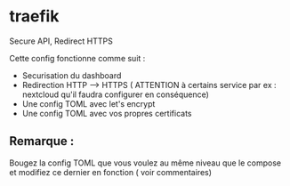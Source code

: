 # traefik
Secure API, Redirect HTTPS

Cette config fonctionne comme suit : 

<ul>
<li>Securisation du dashboard</li>
<li>Redirection HTTP --> HTTPS ( ATTENTION à certains service par ex : nextcloud qu'il faudra configurer en conséquence) </li>
<li>Une config TOML avec let's encrypt</li>
<li>Une config TOML avec vos propres certificats</li>
</ul>

## Remarque : 

Bougez la config TOML que vous voulez au même niveau que le compose et modifiez ce dernier en fonction ( voir commentaires)


